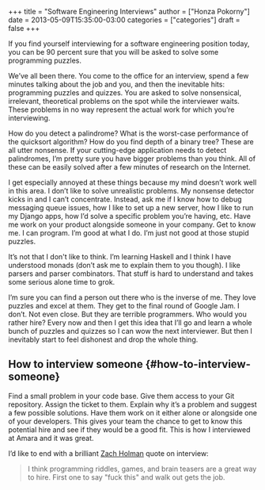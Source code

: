 +++
title = "Software Engineering Interviews"
author = ["Honza Pokorny"]
date = 2013-05-09T15:35:00-03:00
categories = ["categories"]
draft = false
+++

If you find yourself interviewing for a software engineering position today,
you can be 90 percent sure that you will be asked to solve some programming
puzzles.

We’ve all been there. You come to the office for an interview, spend a few
minutes talking about the job and you, and then the inevitable hits:
programming puzzles and quizzes. You are asked to solve nonsensical,
irrelevant, theoretical problems on the spot while the interviewer waits.
These problems in no way represent the actual work for which you’re
interviewing.

How do you detect a palindrome? What is the worst-case performance of the
quicksort algorithm? How do you find depth of a binary tree? These are all
utter nonsense. If your cutting-edge application needs to detect palindromes,
I’m pretty sure you have bigger problems than you think. All of these can be
easily solved after a few minutes of research on the Internet.

I get especially annoyed at these things because my mind doesn’t work well in
this area. I don’t like to solve unrealistic problems. My nonsense detector
kicks in and I can’t concentrate. Instead, ask me if I know how to debug
messaging queue issues, how I like to set up a new server, how I like to run my
Django apps, how I’d solve a specific problem you’re having, etc. Have me work
on your product alongside someone in your company. Get to know me. I can
program. I’m good at what I do. I’m just not good at those stupid puzzles.

It’s not that I don't like to think. I’m learning Haskell and I think I have
understood monads (don’t ask me to explain them to you though). I like parsers
and parser combinators. That stuff is hard to understand and takes some serious
alone time to grok.

I’m sure you can find a person out there who is the inverse of me. They love
puzzles and excel at them. They get to the final round of Google Jam. I
don’t. Not even close. But they are terrible programmers. Who would you
rather hire? Every now and then I get this idea that I’ll go and learn a whole
bunch of puzzles and quizzes so I can wow the next interviewer. But then I
inevitably start to feel dishonest and drop the whole thing.

## How to interview someone {#how-to-interview-someone}

Find a small problem in your code base. Give them access to your Git
repository. Assign the ticket to them. Explain why it’s a problem and suggest
a few possible solutions. Have them work on it either alone or alongside one
of your developers. This gives your team the chance to get to know this
potential hire and see if they would be a good fit. This is how I interviewed
at Amara and it was great.

I’d like to end with a brilliant [Zach Holman](https://twitter.com/holman/status/154986236640112641) quote on interview:

> I think programming riddles, games, and brain teasers are a great way to
> hire. First one to say "fuck this" and walk out gets the job.

